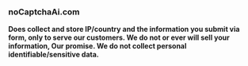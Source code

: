 ### noCaptchaAi.com

**Does collect and store IP/country and the information you submit via form, only to serve our customers. We do not or ever will sell your information, Our promise. We do not collect personal identifiable/sensitive data.**

